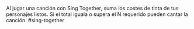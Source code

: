Al jugar una canción con Sing Together, suma los costes de tinta de tus personajes listos. Si el total iguala o supera el N requerido pueden cantar la canción.
 #sing-together